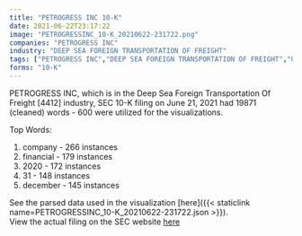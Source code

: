 ```yaml
---
title: "PETROGRESS INC 10-K"
date: 2021-06-22T23:17:22
image: "PETROGRESSINC_10-K_20210622-231722.png"
companies: "PETROGRESS INC"
industry: "DEEP SEA FOREIGN TRANSPORTATION OF FREIGHT"
tags: ["PETROGRESS INC","DEEP SEA FOREIGN TRANSPORTATION OF FREIGHT","06-21-2021","10-K"]
forms: "10-K"
---
```

PETROGRESS INC, which is in the Deep Sea Foreign Transportation Of Freight [4412] industry, SEC 10-K filing on June 21, 2021 had 19871 (cleaned) words - 600 were utilized for the visualizations.

Top Words:
1. company - 266 instances
2. financial - 179 instances
3. 2020 - 172 instances
4. 31 - 148 instances
5. december - 145 instances


See the parsed data used in the visualization [here]({{< staticlink name=PETROGRESSINC_10-K_20210622-231722.json >}}).  
View the actual filing on the SEC website [here](https://www.sec.gov/Archives/edgar/data/1558465/0001437749-21-015294.txt)